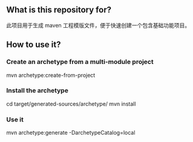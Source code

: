 ## What is this repository for?
此项目用于生成 maven 工程模版文件，便于快速创建一个包含基础功能项目。

## How to use it?
### Create an archetype from a multi-module project
mvn archetype:create-from-project

### Install the archetype
cd target/generated-sources/archetype/
mvn install

### Use it
mvn archetype:generate -DarchetypeCatalog=local
